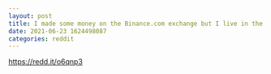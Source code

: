 ```yaml
--- 
layout: post 
title: I made some money on the Binance.com exchange but I live in the US. How does that work? 
date: 2021-06-23 1624498087 
categories: reddit 
--- 
```

https://redd.it/o6qnp3